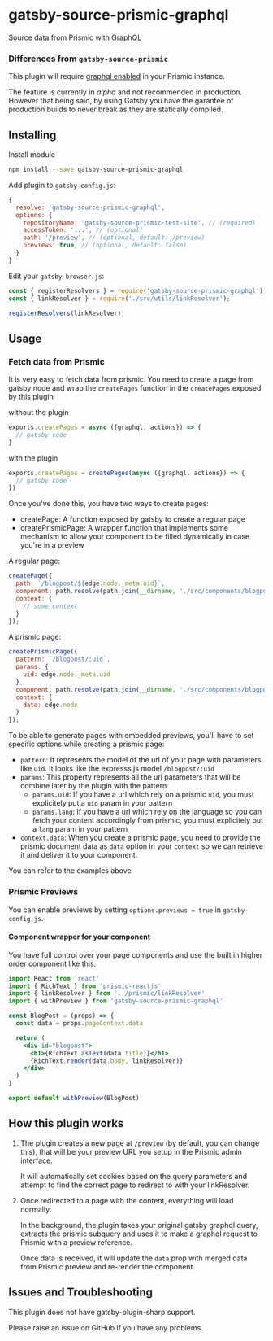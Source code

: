 # gatsby-source-prismic-graphql

Source data from Prismic with GraphQL

### Differences from `gatsby-source-prismic`

This plugin will require [graphql enabled](https://prismic.io/blog/graphql-api-alpha-release) in your Prismic instance.

The feature is currently in _alpha_ and not recommended in production. However that being said, by using Gatsby you have the garantee of production builds to never break as they are statically compiled.

## Installing

Install module

```bash
npm install --save gatsby-source-prismic-graphql
```

Add plugin to `gatsby-config.js`:

```js
{
  resolve: 'gatsby-source-prismic-graphql',
  options: {
    repositoryName: 'gatsby-source-prismic-test-site', // (required)
    accessToken: '...', // (optional)
    path: '/preview', // (optional, default: /preview)
    previews: true, // (optional, default: false)
  }
}
```

Edit your `gatsby-browser.js`:
```js
const { registerResolvers } = require('gatsby-source-prismic-graphql');
const { linkResolver } = require('./src/utils/linkResolver');

registerResolvers(linkResolver);
```

## Usage

### Fetch data from Prismic

It is very easy to fetch data from prismic.
You need to create a page from gatsby node and wrap the `createPages` function in the `createPages` exposed by this plugin

without the plugin
```js
exports.createPages = async ({graphql, actions}) => {
  // gatsby code
}
```

with the plugin
```js
exports.createPages = createPages(async ({graphql, actions}) => {
  // gatsby code
})
```
Once you've done this, you have two ways to create pages:
- createPage: A function exposed by gatsby to create a regular page
- createPrismicPage: A wrapper function that implements some mechanism to allow your component to be filled dynamically in case you're in a preview

A regular page:
```js
createPage({
  path: `/blogpost/${edge.node._meta.uid}`,
  component: path.resolve(path.join(__dirname, './src/components/blogpost.js')),
  context: {
    // some context
  }
});
```

A prismic page:
```js
createPrismicPage({
  pattern: `/blogpost/:uid`,
  params: {
    uid: edge.node._meta.uid
  },
  component: path.resolve(path.join(__dirname, './src/components/blogpost.js')),
  context: {
    data: edge.node
  }
});
```

To be able to generate pages with embedded previews, you'll have to set specific options while creating a prismic page:

- `pattern`: It represents the model of the url of your page with parameters like `uid`. It looks like the expresss.js model `/blogpost/:uid`
- `params`: This property represents all the url parameters that will be combine later by the plugin with the pattern
  - `params.uid`: If you have a url which rely on a prismic `uid`, you must explicitely put a `uid` param in your pattern
  - `params.lang`: If you have a url which rely on the language so you can fetch your content accordingly from prismic, you must explicitely put a `lang` param in your pattern
- `context.data`: When you create a prismic page, you need to provide the prismic document data as `data` option in your `context` so we can retrieve it and deliver it to your component.

You can refer to the examples above

### Prismic Previews

You can enable previews by setting `options.previews = true` in `gatsby-config.js`.

#### Component wrapper for your component

You have full control over your page components and use the built in higher order component like this:

```jsx
import React from 'react'
import { RichText } from 'prismic-reactjs'
import { linkResolver } from '../prismic/linkResolver'
import { withPreview } from 'gatsby-source-prismic-graphql'

const BlogPost = (props) => {
  const data = props.pageContext.data

  return (
    <div id="blogpost">
      <h1>{RichText.asText(data.title)}</h1>
      {RichText.render(data.body, linkResolver)}
    </div>
  )
}

export default withPreview(BlogPost)
```

## How this plugin works

1. The plugin creates a new page at `/preview` (by default, you can change this), that will be your preview URL you setup in the Prismic admin interface.

   It will automatically set cookies based on the query parameters and attempt to find the correct page to redirect to with your linkResolver.

2. Once redirected to a page with the content, everything will load normally.

   In the background, the plugin takes your  original gatsby graphql query, extracts the prismic subquery and uses it to make a graphql request to Prismic with a preview reference.

   Once data is received, it will update the `data` prop with merged data from Prismic preview and re-render the component.

## Issues and Troubleshooting

This plugin does not have gatsby-plugin-sharp support.

Please raise an issue on GitHub if you have any problems.
